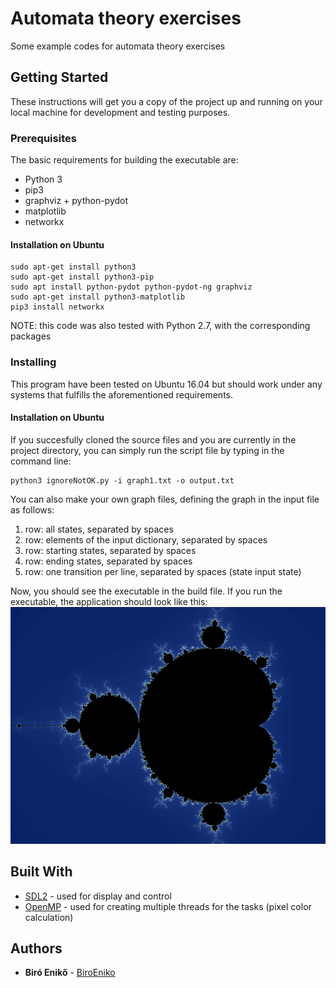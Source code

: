 # Automata theory exercises

Some example codes for automata theory exercises

## Getting Started

These instructions will get you a copy of the project up and running on your local machine for development and testing purposes.

### Prerequisites

The basic requirements for building the executable are:

* Python 3
* pip3
* graphviz + python-pydot
* matplotlib
* networkx

#### Installation on Ubuntu

```
sudo apt-get install python3
sudo apt-get install python3-pip
sudo apt install python-pydot python-pydot-ng graphviz
sudo apt-get install python3-matplotlib
pip3 install networkx
```
NOTE: this code was also tested with Python 2.7, with the corresponding packages 

### Installing

This program have been tested on Ubuntu 16.04 but should work under any systems that fulfills the aforementioned requirements.

#### Installation on Ubuntu

If you succesfully cloned the source files and you are currently in the project directory, you can simply run the script file by typing in the command line:

```
python3 ignoreNotOK.py -i graph1.txt -o output.txt
```
You can also make your own graph files, defining the graph in the input file as follows: 
1. row: all states, separated by spaces
2. row: elements of the input dictionary, separated by spaces
3. row: starting states, separated by spaces
4. row: ending states, separated by spaces
5. row: one transition per line, separated by spaces (state input state)

Now, you should see the executable in the build file. If you run the executable, the application should look like this:
![](https://github.com/biroeniko/mandelbrot/blob/master/img/demo.png)

## Built With

* [SDL2](https://www.libsdl.org/) - used for display and control
* [OpenMP](https://www.openmp.org/) - used for creating multiple threads for the tasks (pixel color calculation)

## Authors

* **Biró Enikő** - [BiroEniko](https://github.com/biroeniko)